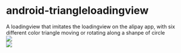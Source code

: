 # android-triangleloadingview
A loadingview that imitates the loadingview on the alipay app, with six different color triangle moving or rotating along a shanpe of circle <br>
![](https://github.com/yxping/android-triangleloadingview/raw/master/show1.gif) <br> 
![](https://github.com/yxping/android-triangleloadingview/raw/master/show2,gif) <br>

